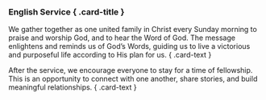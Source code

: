 ### English Service { .card-title }

We gather together as one united family in Christ every Sunday morning to praise
and worship God, and to hear the Word of God. The message enlightens and reminds
us of God’s Words, guiding us to live a victorious and purposeful life according
to His plan for us.
{ .card-text }

After the service, we encourage everyone to stay for a time of fellowship. This
is an opportunity to connect with one another, share stories, and build
meaningful relationships.
{ .card-text }
